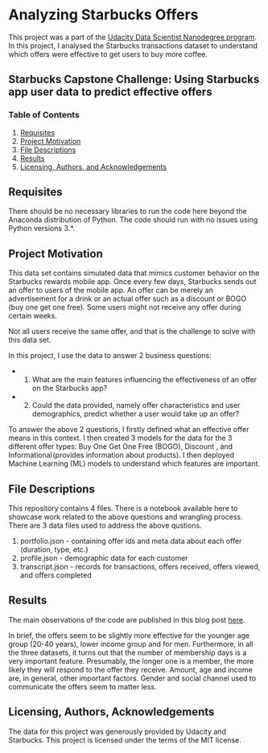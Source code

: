 # Analyzing Starbucks Offers
This project was a part of the [Udacity Data Scientist Nanodegree program](https://www.udacity.com/course/data-scientist-nanodegree--nd025). In this project, I analysed the Starbucks transactions dataset to understand which offers were effective to get users to buy more coffee.

## Starbucks Capstone Challenge: Using Starbucks app user data to predict effective offers
 
### Table of Contents

1. [Requisites](#requisites)
2. [Project Motivation](#motivation)
3. [File Descriptions](#files)
4. [Results](#results)
5. [Licensing, Authors, and Acknowledgements](#licensing)



## Requisites <a name="requisites"></a>

There should be no necessary libraries to run the code here beyond the Anaconda distribution of Python.  The code should run with no issues using Python versions 3.*.

## Project Motivation <a name="project-motivation"></a>
This data set contains simulated data that mimics customer behavior on the Starbucks rewards mobile app. Once every few days, Starbucks sends out an offer to users of the mobile app. An offer can be merely an advertisement for a drink or an actual offer such as a discount or BOGO (buy one get one free). Some users might not receive any offer during certain weeks.

Not all users receive the same offer, and that is the challenge to solve with this data set.

In this project, I use the data to answer 2 business questions:

  - 1. What are the main features influencing the effectiveness of an offer on the Starbucks app?
  - 2. Could the data provided, namely offer characteristics and user demographics, predict whether a user would take up an offer?

To answer the above 2 questions, I firstly defined what an effective offer means in this context. I then created 3 models for the data for the 3 different offer types: Buy One Get One Free (BOGO), Discount , and Informational (provides information about products). I then deployed Machine Learning (ML) models to understand which features are important.

## File Descriptions <a name="files"></a>
This repository contains 4 files. There is a notebook available here to showcase work related to the above questions and wrangling process. There are 3 data files used to address the above qustions.

1. portfolio.json - containing offer ids and meta data about each offer (duration, type, etc.)
2. profile.json - demographic data for each customer
3. transcript.json - records for transactions, offers received, offers viewed, and offers completed

## Results<a name="results"></a>

The main observations of the code are published in this blog post [here](https://medium.com/@vigyaan/what-makes-starbucks-customers-opt-in-for-offers-92dcde588169).

In brief, the offers seem to be slightly more effective for the younger age group (20-40 years), lower income group and for men. Furthermore, in all the three datasets, it turns out that the number of membership days is a very important feature. Presumably, the longer one is a member, the more likely they will respond to the offer they receive. Amount, age and income are, in general, other important factors. Gender and social channel used to communicate the offers seem to matter less. 

## Licensing, Authors, Acknowledgements<a name="licensing"></a>

The data for this project was generously provided by Udacity and Starbucks. This project is licensed under the terms of the MIT license.

